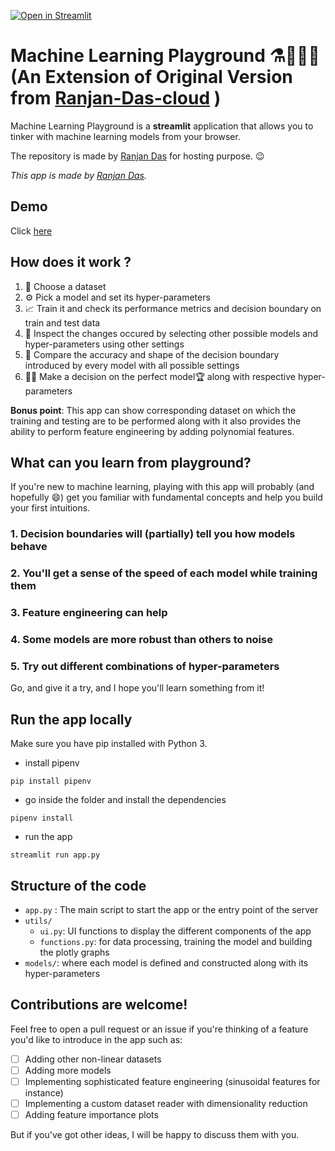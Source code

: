 [![Open in Streamlit](https://static.streamlit.io/badges/streamlit_badge_black_white.svg)](https://share.streamlit.io/code-exploit/ml-playground/main/app.py)

# Machine Learning Playground ⚗️👨🏻‍💻 (An Extension of Original Version from [Ranjan-Das-cloud](https:github.com/ranjan-das-cloud/machine-learning-playground) )

Machine Learning Playground is a **streamlit** application that allows you to tinker with machine learning models from your browser.

The repository is made by [Ranjan Das](https:github.com/ranjan-das-cloud/machine-learning-playground) for hosting purpose. 😉

_This app is made by [Ranjan Das](https:github.com/ranjan-das-cloud/machine-learning-playground)._

## Demo

Click [here](https://share.streamlit.io/code-exploit/ml-playground/main/app.py)

## How does it work ?

1. 📂 Choose a dataset
2. ⚙️ Pick a model and set its hyper-parameters
3. 📈 Train it and check its performance metrics and decision boundary on train and test data
4. 🔬 Inspect the changes occured by selecting other possible models and hyper-parameters using other settings
5. 🥇 Compare the accuracy and shape of the decision boundary introduced by every model with all possible settings
6. 🕵🏻 Make a decision on the perfect model🏆 along with respective hyper-parameters

**Bonus point**: This app can show corresponding dataset on which the training and testing are to be performed along with it also provides the ability to perform feature engineering by adding polynomial features.

## What can you learn from playground?

If you're new to machine learning, playing with this app will probably (and hopefully 😄) get you familiar with fundamental concepts and help you build your first intuitions.

### 1. Decision boundaries will (partially) tell you how models behave

### 2. You'll get a sense of the speed of each model while training them

### 3. Feature engineering can help

### 4. Some models are more robust than others to noise

### 5. Try out different combinations of hyper-parameters


Go, and give it a try, and I hope you'll learn something from it!

## Run the app locally

Make sure you have pip installed with Python 3.

- install pipenv

```shell
pip install pipenv
```

- go inside the folder and install the dependencies

```shell
pipenv install
```

- run the app

```shell
streamlit run app.py
```

## Structure of the code

- `app.py` : The main script to start the app or the entry point of the server
- `utils/`
  - `ui.py`: UI functions to display the different components of the app
  - `functions.py`: for data processing, training the model and building the plotly graphs
- `models/`: where each model is defined and constructed along with its hyper-parameters

## Contributions are welcome!

Feel free to open a pull request or an issue if you're thinking of a feature you'd like to introduce in the app such as:

- [ ] Adding other non-linear datasets
- [ ] Adding more models
- [ ] Implementing sophisticated feature engineering (sinusoidal features for instance)
- [ ] Implementing a custom dataset reader with dimensionality reduction
- [ ] Adding feature importance plots

But if you've got other ideas, I will be happy to discuss them with you.
